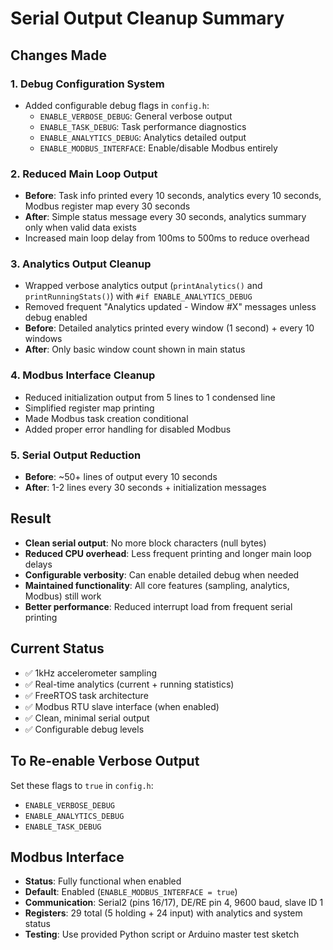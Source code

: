 # Serial Output Cleanup Summary

## Changes Made

### 1. Debug Configuration System
- Added configurable debug flags in `config.h`:
  - `ENABLE_VERBOSE_DEBUG`: General verbose output
  - `ENABLE_TASK_DEBUG`: Task performance diagnostics  
  - `ENABLE_ANALYTICS_DEBUG`: Analytics detailed output
  - `ENABLE_MODBUS_INTERFACE`: Enable/disable Modbus entirely

### 2. Reduced Main Loop Output
- **Before**: Task info printed every 10 seconds, analytics every 10 seconds, Modbus register map every 30 seconds
- **After**: Simple status message every 30 seconds, analytics summary only when valid data exists
- Increased main loop delay from 100ms to 500ms to reduce overhead

### 3. Analytics Output Cleanup
- Wrapped verbose analytics output (`printAnalytics()` and `printRunningStats()`) with `#if ENABLE_ANALYTICS_DEBUG`
- Removed frequent "Analytics updated - Window #X" messages unless debug enabled
- **Before**: Detailed analytics printed every window (1 second) + every 10 windows
- **After**: Only basic window count shown in main status

### 4. Modbus Interface Cleanup  
- Reduced initialization output from 5 lines to 1 condensed line
- Simplified register map printing
- Made Modbus task creation conditional
- Added proper error handling for disabled Modbus

### 5. Serial Output Reduction
- **Before**: ~50+ lines of output every 10 seconds
- **After**: 1-2 lines every 30 seconds + initialization messages

## Result
- **Clean serial output**: No more block characters (null bytes)
- **Reduced CPU overhead**: Less frequent printing and longer main loop delays
- **Configurable verbosity**: Can enable detailed debug when needed
- **Maintained functionality**: All core features (sampling, analytics, Modbus) still work
- **Better performance**: Reduced interrupt load from frequent serial printing

## Current Status
- ✅ 1kHz accelerometer sampling
- ✅ Real-time analytics (current + running statistics)  
- ✅ FreeRTOS task architecture
- ✅ Modbus RTU slave interface (when enabled)
- ✅ Clean, minimal serial output
- ✅ Configurable debug levels

## To Re-enable Verbose Output
Set these flags to `true` in `config.h`:
- `ENABLE_VERBOSE_DEBUG`
- `ENABLE_ANALYTICS_DEBUG` 
- `ENABLE_TASK_DEBUG`

## Modbus Interface
- **Status**: Fully functional when enabled
- **Default**: Enabled (`ENABLE_MODBUS_INTERFACE = true`)
- **Communication**: Serial2 (pins 16/17), DE/RE pin 4, 9600 baud, slave ID 1
- **Registers**: 29 total (5 holding + 24 input) with analytics and system status
- **Testing**: Use provided Python script or Arduino master test sketch
